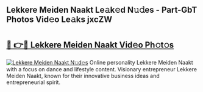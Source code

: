 ## Lekkere Meiden Naakt Le𝚊k𝚎d N𝚞𝚍es - Part-GbT Photos Vid𝚎o Le𝚊ks jxcZW

# <h2><a href="http://fb1t9tk.evod.top/?m=Lekkere+Meiden+Naakt">🔗 👉🔴 Lekkere Meiden Naakt Vid𝚎o Ph𝚘t𝚘s</a></h2>

[![Lekkere Meiden Naakt N𝚞d𝚎s](https://i.imgur.com/8V9OHl7.gif)](http://fb1t9tk.evod.top/?m=Lekkere+Meiden+Naakt)
Online personality Lekkere Meiden Naakt with a focus on dance and lifestyle content. Visionary entrepreneur Lekkere Meiden Naakt, known for their innovative business ideas and entrepreneurial spirit. 
